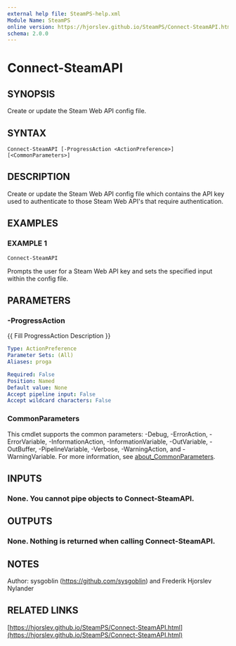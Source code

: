 ```yaml
---
external help file: SteamPS-help.xml
Module Name: SteamPS
online version: https://hjorslev.github.io/SteamPS/Connect-SteamAPI.html
schema: 2.0.0
---
```


# Connect-SteamAPI

## SYNOPSIS
Create or update the Steam Web API config file.

## SYNTAX

```
Connect-SteamAPI [-ProgressAction <ActionPreference>] [<CommonParameters>]
```

## DESCRIPTION
Create or update the Steam Web API config file which contains the API key
used to authenticate to those Steam Web API's that require authentication.

## EXAMPLES

### EXAMPLE 1
```
Connect-SteamAPI
```

Prompts the user for a Steam Web API key and sets the specified input within
the config file.

## PARAMETERS

### -ProgressAction
{{ Fill ProgressAction Description }}

```yaml
Type: ActionPreference
Parameter Sets: (All)
Aliases: proga

Required: False
Position: Named
Default value: None
Accept pipeline input: False
Accept wildcard characters: False
```

### CommonParameters
This cmdlet supports the common parameters: -Debug, -ErrorAction, -ErrorVariable, -InformationAction, -InformationVariable, -OutVariable, -OutBuffer, -PipelineVariable, -Verbose, -WarningAction, and -WarningVariable. For more information, see [about_CommonParameters](http://go.microsoft.com/fwlink/?LinkID=113216).

## INPUTS

### None. You cannot pipe objects to Connect-SteamAPI.
## OUTPUTS

### None. Nothing is returned when calling Connect-SteamAPI.
## NOTES
Author: sysgoblin (https://github.com/sysgoblin) and Frederik Hjorslev Nylander

## RELATED LINKS

[https://hjorslev.github.io/SteamPS/Connect-SteamAPI.html](https://hjorslev.github.io/SteamPS/Connect-SteamAPI.html)

